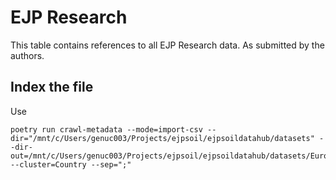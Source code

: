 # EJP Research

This table contains references to all EJP Research data. As submitted by the authors.

## Index the file

Use

```
poetry run crawl-metadata --mode=import-csv --dir="/mnt/c/Users/genuc003/Projects/ejpsoil/ejpsoildatahub/datasets" --dir-out=/mnt/c/Users/genuc003/Projects/ejpsoil/ejpsoildatahub/datasets/Europe/ --cluster=Country --sep=";"
```